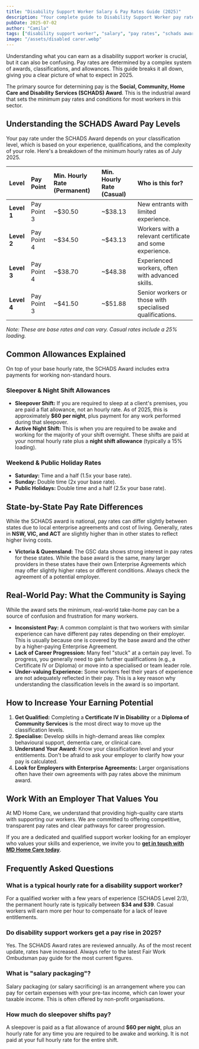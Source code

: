 ```yaml
---
title: "Disability Support Worker Salary & Pay Rates Guide (2025)"
description: "Your complete guide to Disability Support Worker pay rates in Australia for 2025. Understand the SCHADS Award, hourly rates, pay levels, and allowances for casuals, sleepovers, and night shifts."
pubDate: 2025-07-02
author: "Camila"
tags: ["disability support worker", "salary", "pay rates", "schads award", "ndis"]
image: "/assets/disabled carer.webp"
---
```


Understanding what you can earn as a disability support worker is crucial, but it can also be confusing. Pay rates are determined by a complex system of awards, classifications, and allowances. This guide breaks it all down, giving you a clear picture of what to expect in 2025.

The primary source for determining pay is the **Social, Community, Home Care and Disability Services (SCHADS) Award**. This is the industrial award that sets the minimum pay rates and conditions for most workers in this sector.

## Understanding the SCHADS Award Pay Levels

Your pay rate under the SCHADS Award depends on your classification level, which is based on your experience, qualifications, and the complexity of your role. Here's a breakdown of the minimum hourly rates as of July 2025.

| Level | Pay Point | Min. Hourly Rate (Permanent) | Min. Hourly Rate (Casual) | Who is this for? |
| :--- | :--- | :--- | :--- | :--- |
| **Level 1** | Pay Point 3 | ~$30.50 | ~$38.13 | New entrants with limited experience. |
| **Level 2** | Pay Point 4 | ~$34.50 | ~$43.13 | Workers with a relevant certificate and some experience. |
| **Level 3** | Pay Point 4 | ~$38.70 | ~$48.38 | Experienced workers, often with advanced skills. |
| **Level 4** | Pay Point 3 | ~$41.50 | ~$51.88 | Senior workers or those with specialised qualifications. |

*Note: These are base rates and can vary. Casual rates include a 25% loading.*

## Common Allowances Explained

On top of your base hourly rate, the SCHADS Award includes extra payments for working non-standard hours.

### Sleepover & Night Shift Allowances
-   **Sleepover Shift:** If you are required to sleep at a client's premises, you are paid a flat allowance, not an hourly rate. As of 2025, this is approximately **$60 per night**, plus payment for any work performed during that sleepover.
-   **Active Night Shift:** This is when you are required to be awake and working for the majority of your shift overnight. These shifts are paid at your normal hourly rate plus a **night shift allowance** (typically a 15% loading).

### Weekend & Public Holiday Rates
-   **Saturday:** Time and a half (1.5x your base rate).
-   **Sunday:** Double time (2x your base rate).
-   **Public Holidays:** Double time and a half (2.5x your base rate).

## State-by-State Pay Rate Differences

While the SCHADS award is national, pay rates can differ slightly between states due to local enterprise agreements and cost of living. Generally, rates in **NSW, VIC, and ACT** are slightly higher than in other states to reflect higher living costs.

-   **Victoria & Queensland:** The GSC data shows strong interest in pay rates for these states. While the base award is the same, many larger providers in these states have their own Enterprise Agreements which may offer slightly higher rates or different conditions. Always check the agreement of a potential employer.

## Real-World Pay: What the Community is Saying

While the award sets the minimum, real-world take-home pay can be a source of confusion and frustration for many workers.

-   **Inconsistent Pay:** A common complaint is that two workers with similar experience can have different pay rates depending on their employer. This is usually because one is covered by the base award and the other by a higher-paying Enterprise Agreement.
-   **Lack of Career Progression:** Many feel "stuck" at a certain pay level. To progress, you generally need to gain further qualifications (e.g., a Certificate IV or Diploma) or move into a specialised or team leader role.
-   **Under-valuing Experience:** Some workers feel their years of experience are not adequately reflected in their pay. This is a key reason why understanding the classification levels in the award is so important.

## How to Increase Your Earning Potential

1.  **Get Qualified:** Completing a **Certificate IV in Disability** or a **Diploma of Community Services** is the most direct way to move up the classification levels.
2.  **Specialise:** Develop skills in high-demand areas like complex behavioural support, dementia care, or clinical care.
3.  **Understand Your Award:** Know your classification level and your entitlements. Don't be afraid to ask your employer to clarify how your pay is calculated.
4.  **Look for Employers with Enterprise Agreements:** Larger organisations often have their own agreements with pay rates above the minimum award.

## Work With an Employer That Values You

At MD Home Care, we understand that providing high-quality care starts with supporting our workers. We are committed to offering competitive, transparent pay rates and clear pathways for career progression.

If you are a dedicated and qualified support worker looking for an employer who values your skills and experience, we invite you to **[get in touch with MD Home Care today](/contact)**.

## Frequently Asked Questions

### What is a typical hourly rate for a disability support worker?
For a qualified worker with a few years of experience (SCHADS Level 2/3), the permanent hourly rate is typically between **$34 and $39**. Casual workers will earn more per hour to compensate for a lack of leave entitlements.

### Do disability support workers get a pay rise in 2025?
Yes. The SCHADS Award rates are reviewed annually. As of the most recent update, rates have increased. Always refer to the latest Fair Work Ombudsman pay guide for the most current figures.

### What is "salary packaging"?
Salary packaging (or salary sacrificing) is an arrangement where you can pay for certain expenses with your pre-tax income, which can lower your taxable income. This is often offered by non-profit organisations.

### How much do sleepover shifts pay?
A sleepover is paid as a flat allowance of around **$60 per night**, plus an hourly rate for any time you are required to be awake and working. It is not paid at your full hourly rate for the entire shift. 